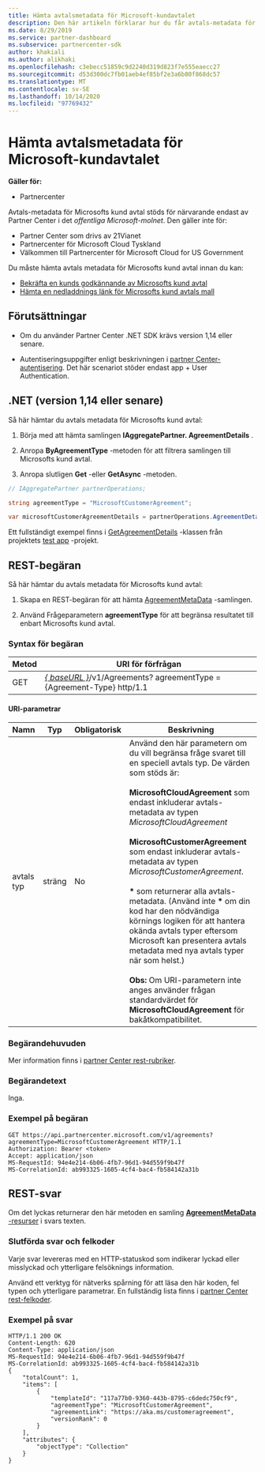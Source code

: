 ```yaml
---
title: Hämta avtalsmetadata för Microsoft-kundavtalet
description: Den här artikeln förklarar hur du får avtals-metadata för Microsofts kund avtal.
ms.date: 8/29/2019
ms.service: partner-dashboard
ms.subservice: partnercenter-sdk
author: khakiali
ms.author: alikhaki
ms.openlocfilehash: c3ebecc51859c9d2240d319d823f7e555eaecc27
ms.sourcegitcommit: d53d300dc7fb01aeb4ef85bf2e3a6b80f868dc57
ms.translationtype: MT
ms.contentlocale: sv-SE
ms.lasthandoff: 10/14/2020
ms.locfileid: "97769432"
---
```

# <a name="get-agreement-metadata-for-the-microsoft-customer-agreement"></a>Hämta avtalsmetadata för Microsoft-kundavtalet

**Gäller för:**

- Partnercenter

Avtals-metadata för Microsofts kund avtal stöds för närvarande endast av Partner Center i det *offentliga Microsoft-molnet*. Den gäller inte för:

- Partner Center som drivs av 21Vianet
- Partnercenter för Microsoft Cloud Tyskland
- Välkommen till Partnercenter för Microsoft Cloud for US Government

Du måste hämta avtals metadata för Microsofts kund avtal innan du kan:

- [Bekräfta en kunds godkännande av Microsofts kund avtal](./confirm-customer-consent-customer-agreement.md)
- [Hämta en nedladdnings länk för Microsofts kund avtals mall](./download-customer-agreement-template.md)

## <a name="prerequisites"></a>Förutsättningar

- Om du använder Partner Center .NET SDK krävs version 1,14 eller senare.

- Autentiseringsuppgifter enligt beskrivningen i [partner Center-autentisering](./partner-center-authentication.md). Det här scenariot stöder endast app + User Authentication.

## <a name="net-version-114-or-newer"></a>.NET (version 1,14 eller senare)

Så här hämtar du avtals metadata för Microsofts kund avtal:

1. Börja med att hämta samlingen **IAggregatePartner. AgreementDetails** .

2. Anropa **ByAgreementType** -metoden för att filtrera samlingen till Microsofts kund avtal.

3. Anropa slutligen **Get** -eller **GetAsync** -metoden.

```csharp
// IAggregatePartner partnerOperations;

string agreementType = "MicrosoftCustomerAgreement";

var microsoftCustomerAgreementDetails = partnerOperations.AgreementDetails.ByAgreementType(agreementType).Get().Items.Single();
```

Ett fullständigt exempel finns i [GetAgreementDetails](https://github.com/PartnerCenterSamples/Partner-Center-SDK-Samples/blob/master/Source/Partner%20Center%20SDK%20Samples/Agreements/GetAgreementDetails.cs) -klassen från projektets [test app](https://github.com/PartnerCenterSamples/Partner-Center-SDK-Samples) -projekt.

## <a name="rest-request"></a>REST-begäran

Så här hämtar du avtals metadata för Microsofts kund avtal:

1. Skapa en REST-begäran för att hämta [AgreementMetaData](./agreement-metadata-resources.md) -samlingen.

2. Använd Frågeparametern **agreementType** för att begränsa resultatet till enbart Microsofts kund avtal.

### <a name="request-syntax"></a>Syntax för begäran

| Metod | URI för förfrågan                                                         |
|--------|---------------------------------------------------------------------|
| GET    | [*\{ baseURL \}*](partner-center-rest-urls.md)/v1/Agreements? agreementType = {Agreement-Type} http/1.1 |

#### <a name="uri-parameters"></a>URI-parametrar

| Namn                   | Typ     | Obligatorisk | Beskrivning                                                             |
|------------------------|----------|----------|-------------------------------------------------------------------------|
| avtals typ | sträng | No | Använd den här parametern om du vill begränsa fråge svaret till en speciell avtals typ. De värden som stöds är: <br/><br/>**MicrosoftCloudAgreement** som endast inkluderar avtals-metadata av typen *MicrosoftCloudAgreement*<br/><br/>**MicrosoftCustomerAgreement** som endast inkluderar avtals-metadata av typen *MicrosoftCustomerAgreement*.<br/><br/>**\*** som returnerar alla avtals-metadata. (Använd inte **\*** om din kod har den nödvändiga körnings logiken för att hantera okända avtals typer eftersom Microsoft kan presentera avtals metadata med nya avtals typer när som helst.)<br/><br/> **Obs:** Om URI-parametern inte anges använder frågan standardvärdet för **MicrosoftCloudAgreement** för bakåtkompatibilitet.  |

### <a name="request-headers"></a>Begärandehuvuden

Mer information finns i [partner Center rest-rubriker](headers.md).

### <a name="request-body"></a>Begärandetext

Inga.

### <a name="request-example"></a>Exempel på begäran

```http
GET https://api.partnercenter.microsoft.com/v1/agreements?agreementType=MicrosoftCustomerAgreement HTTP/1.1
Authorization: Bearer <token>
Accept: application/json
MS-RequestId: 94e4e214-6b06-4fb7-96d1-94d559f9b47f
MS-CorrelationId: ab993325-1605-4cf4-bac4-fb584142a31b
```

## <a name="rest-response"></a>REST-svar

Om det lyckas returnerar den här metoden en samling [ **AgreementMetaData** -resurser](./agreement-metadata-resources.md) i svars texten.

### <a name="response-success-and-error-codes"></a>Slutförda svar och felkoder

Varje svar levereras med en HTTP-statuskod som indikerar lyckad eller misslyckad och ytterligare felsöknings information.

Använd ett verktyg för nätverks spårning för att läsa den här koden, fel typen och ytterligare parametrar. En fullständig lista finns i [partner Center rest-felkoder](error-codes.md).

### <a name="response-example"></a>Exempel på svar

```http
HTTP/1.1 200 OK
Content-Length: 620
Content-Type: application/json
MS-RequestId: 94e4e214-6b06-4fb7-96d1-94d559f9b47f
MS-CorrelationId: ab993325-1605-4cf4-bac4-fb584142a31b
{
    "totalCount": 1,
    "items": [
        {
            "templateId": "117a77b0-9360-443b-8795-c6dedc750cf9",
            "agreementType": "MicrosoftCustomerAgreement",
            "agreementLink": "https://aka.ms/customeragreement",
            "versionRank": 0
        }
    ],
    "attributes": {
        "objectType": "Collection"
    }
}
```
